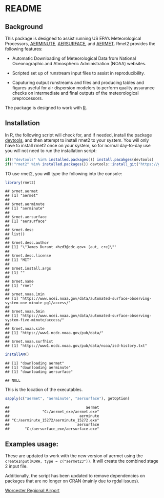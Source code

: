 README
================

## Background

This package is designed to assist running US EPA’s Meteorological
Processors,
[AERMINUTE](https://www3.epa.gov/scram001/metobsdata_procaccprogs.htm),
[AERSURFACE](https://www3.epa.gov/ttn/scram/dispersion_related.htm#aersurface),
and [AERMET](https://www3.epa.gov/scram001/metobsdata_procaccprogs.htm).
Rmet2 provides the following features:

- Automatic Downloading of Meteorological Data from National
  Oceonographic and Atmospheric Administration (NOAA) websites.

- Scripted set up of runstream input files to assist in reproducibility.

- Caputuring output runstreams and files and producing tables and
  figures useful for air dispersion modelers to perform quality
  assurance checks on intermediate and final outputs of the
  meteorological preprocessors.

The package is designed to work with [R](www.r-project.org).

## Installation

In R, the following script will check for, and if needed, install the
package
[devtools](https://cran.r-project.org/web/packages/devtools/index.html),
and then attempt to install rmet2 to your system. You will only have to
install rmet2 once on your system, so for normal day-to-day use you will
not need to run the installation script:

``` r
if(!"devtools" %in% installed.packages()) install.pacakges(devtools)
if(!"rmet2" %in% installed.packages()) devtools::install_git("https://github.com/YoJimboDurant/rmet2")
```

TO use rmet2, you will type the following into the console:

``` r
library(rmet2)
```

    ## $rmet.aermet
    ## [1] "aermet"
    ## 
    ## $rmet.aerminute
    ## [1] "aerminute"
    ## 
    ## $rmet.aersurface
    ## [1] "aersurface"
    ## 
    ## $rmet.desc
    ## list()
    ## 
    ## $rmet.desc.author
    ## [1] "\"James Durant <hzd3@cdc.gov> [aut, cre]\""
    ## 
    ## $rmet.desc.license
    ## [1] "MIT"
    ## 
    ## $rmet.install.args
    ## [1] ""
    ## 
    ## $rmet.name
    ## [1] "rmet"
    ## 
    ## $rmet.noaa.1min
    ## [1] "https://www.ncei.noaa.gov/data/automated-surface-observing-system-one-minute-pg1/access/"
    ## 
    ## $rmet.noaa.5min
    ## [1] "https://www.ncei.noaa.gov/data/automated-surface-observing-system-five-minute/access/"
    ## 
    ## $rmet.noaa.site
    ## [1] "https://www1.ncdc.noaa.gov/pub/data/"
    ## 
    ## $rmet.noaa.surfhist
    ## [1] "https://www1.ncdc.noaa.gov/pub/data/noaa/isd-history.txt"

``` r
installAM()
```

    ## [1] "downloading aermet"
    ## [1] "downloading aerminute"
    ## [1] "downloading aersurface"

    ## NULL

This is the location of the executables.

``` r
sapply(c("aermet", "aerminute", "aersurface"), getOption)
```

    ##                                   aermet 
    ##               "C:/aermet_exe/aermet.exe" 
    ##                                aerminute 
    ## "C:/aerminute_15272/aerminute_15272.exe" 
    ##                               aersurface 
    ##       "C:/aersurface_exe/aersurface.exe"

## Examples usage:

These are updated to work with the new version of aermet using the
`createInput(KORH, type = c("aermet23"))`. It will create the combined
stage 2 input file.

Additionally, the script has been updated to remove dependencies on
packages that are no longer on CRAN (mainly due to rgdal issues).

[Worcester Regional
Airport](https://github.com/YoJimboDurant/rmet2/blob/dev/examples/MA_KORH.R)
